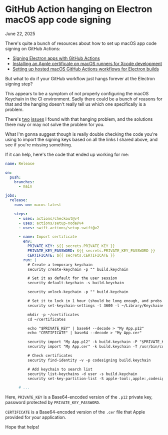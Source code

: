 # GitHub Action hanging on Electron macOS app code signing
June 22, 2025

There's quite a bunch of resources about how to set up macOS app code
signing on GitHub Actions:

* [Signing Electron apps with GitHub Actions](https://dev.to/rwwagner90/signing-electron-apps-with-github-actions-4cof)
* [Installing an Apple certificate on macOS runners for Xcode development](https://docs.github.com/en/actions/use-cases-and-examples/deploying/installing-an-apple-certificate-on-macos-runners-for-xcode-development)
* [Setting up hosted macOS GitHub Actions workflows for Electron
  builds](https://brunoscheufler.com/blog/2023-11-12-setting-up-hosted-macos-github-actions-workflows-for-electron-builds)

But what to do if your GitHub workflow just hangs forever at the
Electron signing step?

This appears to be a symptom of not properly configuring the macOS
Keychain in the CI environment. Sadly there could be a bunch of reasons
for that and the hanging doesn't really tell us which one specifically
is a problem.

There's [two](https://github.com/electron/forge/issues/3315)
[issues](https://github.com/electron/packager/issues/701) I found with
that hanging problem, and the solutions there may or may not solve the
problem for you.

What I'm gonna suggest though is really double checking the code you're
using to import the signing keys based on all the links I shared above,
and see if you're missing something.

If it can help, here's the code that ended up working for me:

```yaml
name: Release

on:
  push:
    branches:
      - main

jobs:
  release:
    runs-on: macos-latest

    steps:
      - uses: actions/checkout@v4
      - uses: actions/setup-node@v4
      - uses: swift-actions/setup-swift@v2

      - name: Import certificate
        env:
          PRIVATE_KEY: ${{ secrets.PRIVATE_KEY }}
          PRIVATE_KEY_PASSWORD: ${{ secrets.PRIVATE_KEY_PASSWORD }}
          CERTIFICATE: ${{ secrets.CERTIFICATE }}
        run: |
          # Create a temporary keychain
          security create-keychain -p "" build.keychain

          # Set it as default for the user session
          security default-keychain -s build.keychain

          security unlock-keychain -p "" build.keychain

          # Set it to lock in 1 hour (should be long enough, and probs longer than the macOS default that could be too short)
          security set-keychain-settings -t 3600 -l ~/Library/Keychains/build.keychain

          mkdir -p ~/certificates
          cd ~/certificates

          echo "$PRIVATE_KEY" | base64 --decode > "My App.p12"
          echo "CERTIFICATE" | base64 --decode > "My App.cer"

          security import "My App.p12" -k build.keychain -P "$PRIVATE_KEY_PASSWORD" -T /usr/bin/codesign
          security import "My App.cer" -k build.keychain -T /usr/bin/codesign

          # Check certificates
          security find-identity -v -p codesigning build.keychain

          # Add keychain to search list
          security list-keychains -d user -s build.keychain
          security set-key-partition-list -S apple-tool:,apple:,codesign: -s -k "" build.keychain

      # ...
```

Here, `PRIVATE_KEY` is a Base64-encoded version of the `.p12` private
key, password protected by `PRIVATE_KEY_PASSWORD`.

`CERTIFICATE` is a Base64-encoded version of the `.cer` file that Apple
provided for your application.

Hope that helps!
